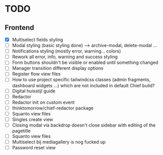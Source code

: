 # TODO

## Frontend

-   [x] Multiselect fields styling
-   [ ] Modal styling (basic styling done) --> archive-modal, delete-modal ...
-   [ ] Notifications styling (mostly error, warning... colors)
-   [ ] Rework all error, info, warning and success styling
-   [ ] Form buttons shouldn't be visible or enabled until something changed
-   [ ] Manager transition different display options
-   [ ] Register flow view files
-   [ ] How to use project specific tailwindcss classes (admin fragments, dashboard widgets ...) which are not included in default Chief build?
-   [ ] Digital huisstijl guide
-   [ ] Redactor
-   [ ] Redactor init on custom event
-   [ ] thinktomorrow/chief-redactor package
-   [ ] Squanto view files
-   [ ] Singles create view
-   [ ] Closing modal via backdrop doesn't close sidebar with editing of the pagetitle
-   [ ] Squanto view files
-   [ ] Multiselect bij mediagallery is nog fucked up
-   [ ] Password reset view
